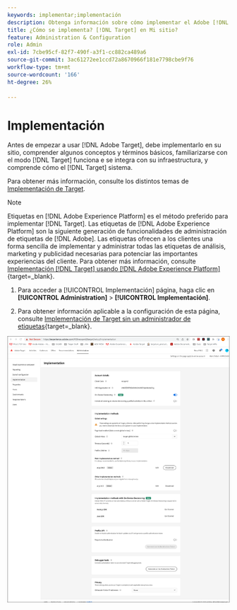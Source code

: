 ```yaml
---
keywords: implementar;implementación
description: Obtenga información sobre cómo implementar el Adobe [!DNL Target] en el sitio. Establezca la configuración global, el método de implementación (SDK web de AEP o at.js) y más.
title: ¿Cómo se implementa? [!DNL Target] en Mi sitio?
feature: Administration & Configuration
role: Admin
exl-id: 7cbe95cf-82f7-490f-a3f1-cc882ca489a6
source-git-commit: 3ac61272ee1ccd72a8670966f181e7798cbe9f76
workflow-type: tm+mt
source-wordcount: '166'
ht-degree: 26%

---
```


# Implementación

Antes de empezar a usar [!DNL Adobe Target], debe implementarlo en su sitio, comprender algunos conceptos y términos básicos, familiarizarse con el modo [!DNL Target] funciona e se integra con su infraestructura, y comprende cómo el [!DNL Target] sistema.

Para obtener más información, consulte los distintos temas de [Implementación de Target](/help/main/c-implementing-target/implementing-target.md).

>[!NOTE]
>
>Etiquetas en [!DNL Adobe Experience Platform] es el método preferido para implementar [!DNL Target]. Las etiquetas de [!DNL Adobe Experience Platform] son la siguiente generación de funcionalidades de administración de etiquetas de [!DNL Adobe]. Las etiquetas ofrecen a los clientes una forma sencilla de implementar y administrar todas las etiquetas de análisis, marketing y publicidad necesarias para potenciar las importantes experiencias del cliente. Para obtener más información, consulte [Implementación [!DNL Target] usando [!DNL Adobe Experience Platform]](https://developer.adobe.com/target/implement/client-side/atjs/how-to-deployatjs/implement-target-using-adobe-launch/){target=_blank}.

1. Para acceder a [!UICONTROL Implementación] página, haga clic en **[!UICONTROL Administration]** > **[!UICONTROL Implementación]**.

1. Para obtener información aplicable a la configuración de esta página, consulte [Implementación de Target sin un administrador de etiquetas](https://developer.adobe.com/target/implement/client-side/atjs/how-to-deployatjs/implement-target-without-a-tag-manager/){target=_blank}.

![Página de implementación](/help/main/administrating-target/assets/implementation.png)
